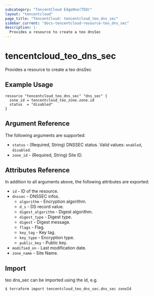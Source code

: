 ```yaml
---
subcategory: "TencentCloud EdgeOne(TEO)"
layout: "tencentcloud"
page_title: "TencentCloud: tencentcloud_teo_dns_sec"
sidebar_current: "docs-tencentcloud-resource-teo_dns_sec"
description: |-
  Provides a resource to create a teo dnsSec
---
```


# tencentcloud_teo_dns_sec

Provides a resource to create a teo dnsSec

## Example Usage

```hcl
resource "tencentcloud_teo_dns_sec" "dns_sec" {
  zone_id = tencentcloud_teo_zone.zone.id
  status  = "disabled"
}
```

## Argument Reference

The following arguments are supported:

* `status` - (Required, String) DNSSEC status. Valid values: `enabled`, `disabled`.
* `zone_id` - (Required, String) Site ID.

## Attributes Reference

In addition to all arguments above, the following attributes are exported:

* `id` - ID of the resource.
* `dnssec` - DNSSEC infos.
  * `algorithm` - Encryption algorithm.
  * `d_s` - DS record value.
  * `digest_algorithm` - Digest algorithm.
  * `digest_type` - Digest type.
  * `digest` - Digest message.
  * `flags` - Flag.
  * `key_tag` - Key tag.
  * `key_type` - Encryption type.
  * `public_key` - Public key.
* `modified_on` - Last modification date.
* `zone_name` - Site Name.


## Import

teo dns_sec can be imported using the id, e.g.
```
$ terraform import tencentcloud_teo_dns_sec.dns_sec zoneId
```

